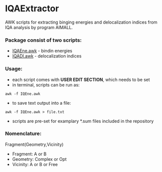 # IQAExtractor

AWK scripts for extracting binging energies and delocalization indices from IQA analysis by program AIMALL. 

### Package consist of two scripts:
- [IQAEne.awk](./IQAEne.awk) - bindin energies
- [IQADI.awk](./IQDI.awk) - delocalization indices

### Usage:
- each script comes with **USER EDIT SECTION**, which needs to be set
- in terminal, scripts can be run as:
```
awk -f IQEne.awk
```
- to save text output into a file:
```
awk -f IQEne.awk > file.txt
```
- scripts are pre-set for examplary \*.sum files included in the repository

### Nomenclature:
Fragment(Geometry,Vicinity)
- Fragment: A or B
- Geometry: Complex or Opt
- Vicinity: A or B or Free
